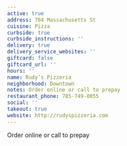 ```yaml
---
active: true
address: 704 Massachusetts St
cuisine: Pizza
curbside: true
curbside_instructions: ''
delivery: true
delivery_service_websites: ''
giftcard: false
giftcard_url: ''
hours: ''
name: Rudy’s Pizzeria
neighborhood: Downtown
notes: Order online or call to prepay
restaurant_phone: 785-749-0055
social: ''
takeout: true
website: http://rudyspizzeria.com
---
```


Order online or call to prepay